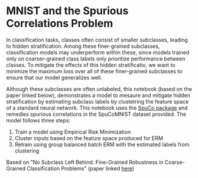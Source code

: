 # MNIST and the Spurious Correlations Problem

In classification tasks, classes often consist of smaller subclasses, leading to hidden stratification. Among these finer-grained subclasses, classification models may underperform within these, since models trained only on coarser-grained class labels only prioritize performance between classes. To mitigate the effects of this hidden stratificatio, we want to minimize the maximum loss over all of these finer-grained subclasses to ensure that our model generalizes well.

Although these subclasses are often unlabeled, this notebook (based on the paper linked below), demonstrates a model to mesaure and mitigate hidden stratification by estimating subclass labels by clustetring the feature space of a standard neural network. This notebook uses the [SpuCo package](https://spuco.readthedocs.io/en/latest/) and remedies spurious correlations in the SpuCoMNIST dataset provided.  The model follows three steps:
1. Train a model using Empirical Risk Minimization
2. Cluster inputs based on the feature space produced for ERM
3. Retrain using group balanced batch ERM with the estimated labels from clustering

Based on "No Subclass Left Behind: Fine-Grained Robustness in Coarse-Grained Classification Problems" (paper linked [here](https://arxiv.org/pdf/2011.12945.pdf))
